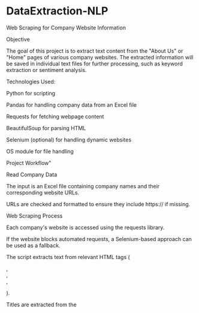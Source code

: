 # DataExtraction-NLP
Web Scraping for Company Website Information

Objective

The goal of this project is to extract text content from the "About Us" or "Home" pages of various company websites. The extracted information will be saved in individual text files for further processing, such as keyword extraction or sentiment analysis.

Technologies Used:

Python for scripting

Pandas for handling company data from an Excel file

Requests for fetching webpage content

BeautifulSoup for parsing HTML

Selenium (optional) for handling dynamic websites

OS module for file handling

Project Workflow"

Read Company Data

The input is an Excel file  containing company names and their corresponding website URLs.

URLs are checked and formatted to ensure they include https:// if missing.

Web Scraping Process

Each company's website is accessed using the requests library.

If the website blocks automated requests, a Selenium-based approach can be used as a fallback.

The script extracts text from relevant HTML tags (<article>, <main>, <div class='content'>, <p>).

Titles are extracted from the <title> tag.

Data Storage

Extracted content is saved as a .txt file named after the company.

The files are stored in the Output directory.

Error Handling

Handles request failures (e.g., timeouts, blocked requests, missing pages).

If scraping fails, an error message is displayed for the company.

Challenges and Solutions:

Some websites block bots → Added browser-like headers to bypass simple bot detection.

Some pages are dynamically loaded → Selenium can be used for JavaScript-heavy pages.

Page structures vary across sites → The script attempts multiple HTML structures before defaulting to <p> tags.

Future Improvements

Implement NLP-based keyword extraction from the extracted text.

Store extracted content in a structured database instead of text files.

Automate detection of anti-bot mechanisms and switch to Selenium when needed.

This project is a fundamental step towards analyzing company information efficiently using web scraping and natural language processing.

